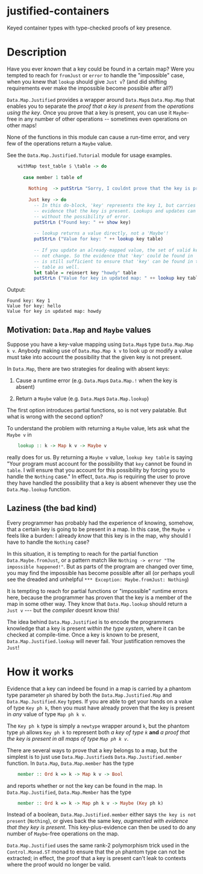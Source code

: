 # justified-containers
Keyed container types with type-checked proofs of key presence.

# Description

Have you ever *known* that a key could be found in a certain map? Were you tempted to
reach for `fromJust` or `error` to handle the "impossible" case, when you knew that
`lookup` should give `Just v`? (and did shifting requirements ever make the impossible
become possible after all?)

`Data.Map.Justified` provides a wrapper around `Data.Map`s `Data.Map.Map` that enables you
to separate the *proof that a key is present* from the *operations using the key*. Once
you prove that a key is present, you can use it `Maybe`-free in any number of other
operations -- sometimes even operations on other maps!

None of the functions in this module can cause a run-time error, and very few
of the operations return a `Maybe` value.

See the `Data.Map.Justified.Tutorial` module for usage examples.

```haskell
    withMap test_table $ \table -> do
    
      case member 1 table of
    
        Nothing  -> putStrLn "Sorry, I couldnt prove that the key is present."
    
        Just key -> do
          -- In this do-block, 'key' represents the key 1, but carries type-level
          -- evidence that the key is present. Lookups and updates can now proceed
          -- without the possibility of error.
          putStrLn ("Found key: " ++ show key)
    
          -- lookup returns a value directly, not a 'Maybe'!
          putStrLn ("Value for key: " ++ lookup key table)
    
          -- If you update an already-mapped value, the set of valid keys does
          -- not change. So the evidence that 'key' could be found in 'table'
          -- is still sufficient to ensure that 'key' can be found in the updated
          -- table as well.
          let table = reinsert key "howdy" table
          putStrLn ("Value for key in updated map: " ++ lookup key table)
```

Output:

    Found key: Key 1
    Value for key: hello
    Value for key in updated map: howdy

## Motivation: `Data.Map` and `Maybe` values

Suppose you have a key-value mapping using `Data.Map`s type `Data.Map.Map k v`. Anybody making
use of `Data.Map.Map k v` to look up or modify a value must take into account the possibility
that the given key is not present.

In `Data.Map`, there are two strategies for dealing with absent keys:

  1. Cause a runtime error (e.g. `Data.Map`s `Data.Map.!` when the key is absent)

  2. Return a `Maybe` value (e.g. `Data.Map`s `Data.Map.lookup`)

The first option introduces partial functions, so is not very palatable. But what is
wrong with the second option?

To understand the problem with returning a `Maybe` value, lets ask what the  `Maybe v` in

```haskell
    lookup :: k -> Map k v -> Maybe v
```

really does for us. By returning
a `Maybe v` value, `lookup key table` is saying "Your program must account
for the possibility that `key` cannot be found in `table`. I will ensure that you
account for this possibility by forcing you to handle the `Nothing` case."
In effect, `Data.Map` is requiring the user to prove they have handled the
possibility that a key is absent whenever they use the `Data.Map.lookup` function.

## Laziness (the bad kind)

Every programmer has probably had the experience of knowing, somehow, that a certain
key is going to be present in a map. In this case, the `Maybe v` feels like a burden:
I already *know* that this key is in the map, why should I have to handle the `Nothing` case?

In this situation, it is tempting to reach for the partial function `Data.Maybe.fromJust`,
or a pattern match like `Nothing -> error "The impossible happened!"`. But as parts of
the program are changed over time, you may find the impossible has become possible after
all (or perhaps youll see the dreaded and unhelpful `*** Exception: Maybe.fromJust: Nothing`)

It is tempting to reach for partial functions or "impossible" runtime errors here, because
the programmer has proven that the key is a member of the map in some other way. They
know that `Data.Map.lookup` should return a `Just v` --- but the *compiler* doesnt know this!

The idea behind `Data.Map.Justified` is to encode the programmers knowledge that a key
is present *within the type system*, where it can be checked at compile-time. Once a key
is known to be present, `Data.Map.Justified.lookup` will never fail. Your justification
removes the `Just`!

# How it works

Evidence that a key can indeed be found in a map is carried by a phantom type parameter `ph`
shared by both the `Data.Map.Justified.Map` and `Data.Map.Justified.Key` types. If you are
able to get your hands on a value of type `Key ph k`, then you must have already proven that
the key is present in *any* value of type `Map ph k v`.

The `Key ph k` type is simply a `newtype` wrapper around `k`, but the phantom type `ph` allows
`Key ph k` to represent both *a key of type `k`* __and__ *a proof that the key is present in*
*all maps of type `Map ph k v`*.

There are several ways to prove that a key belongs to a map, but the simplest is to just use
`Data.Map.Justified`s `Data.Map.Justified.member` function. In `Data.Map`, `Data.Map.member`
has the type

```haskell
    member :: Ord k => k -> Map k v -> Bool
```

and reports whether or not the key can be found in the map. In `Data.Map.Justified`,
`Data.Map.Member` has the type

```haskell
    member :: Ord k => k -> Map ph k v -> Maybe (Key ph k)
```

Instead of a boolean, `Data.Map.Justified.member` either says `the key is not present`
(`Nothing`), or gives back the same key, *augmented with evidence that they key*
*is present*. This key-plus-evidence can then be used to do any number of `Maybe`-free
operations on the map.

`Data.Map.Justified` uses the same rank-2 polymorphism trick used in the `Control.Monad.ST` monad to
ensure that the `ph` phantom type can not be extracted; in effect, the proof that a key is
present can't leak to contexts where the proof would no longer be valid.
